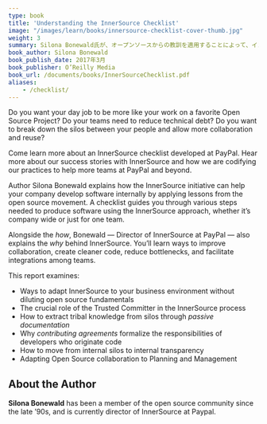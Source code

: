 ```yaml
---
type: book
title: 'Understanding the InnerSource Checklist'
image: "/images/learn/books/innersource-checklist-cover-thumb.jpg"
weight: 3
summary: Silona Bonewald氏が、オープンソースからの教訓を適用することによって、インナーソースのイニシアチブがあなたの会社が社内でソフトウェアを開発するのにどのように役立つのかを解説します。このチェックリストは、それが会社全体であるかどうか、または1つのチームのために、インナーソースのアプローチを使用してソフトウェアを生成するために必要な様々なガイダンスとなります。
book_author: Silona Bonewald
book_publish_date: 2017年3月
book_publisher: O’Reilly Media
book_url: /documents/books/InnerSourceChecklist.pdf
aliases:
    - /checklist/
---
```


Do you want your day job to be more like your work on a favorite Open Source Project? Do your teams need to reduce technical debt?  Do you want to break down the silos between your people and allow more collaboration and reuse?

Come learn more about an InnerSource checklist developed at PayPal.  Hear more about our success stories with InnerSource and how we are codifying our practices to help more teams at PayPal and beyond.

Author Silona Bonewald explains how the InnerSource initiative can help your company develop software internally by applying lessons from the open source movement. A checklist guides you through various steps needed to produce software using the InnerSource approach, whether it’s company wide or just for one team.

Alongside the _how_, Bonewald — Director of InnerSource at PayPal — also explains the _why_ behind InnerSource. You’ll learn ways to improve collaboration, create cleaner code, reduce bottlenecks, and facilitate integrations among teams.

This report examines:

* Ways to adapt InnerSource to your business environment without diluting open source fundamentals
* The crucial role of the Trusted Committer in the InnerSource process
* How to extract tribal knowledge from silos through _passive documentation_
* Why _contributing agreements_ formalize the responsibilities of developers who originate code
* How to move from internal silos to internal transparency
* Adapting Open Source collaboration to Planning and Management

## About the Author

**Silona Bonewald** has been a member of the open source community since the late ’90s, and is currently director of InnerSource at Paypal.
